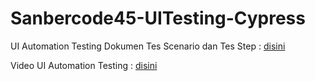 # Sanbercode45-UITesting-Cypress
UI Automation Testing
Dokumen Tes Scenario dan Tes Step : [disini](https://docs.google.com/spreadsheets/d/1dQ_BwNvnIHykEeWcY9vLO_olpI0mJ_ZGtjJhiYMGDQA/edit?usp=sharing)


Video UI Automation Testing : [disini](https://drive.google.com/drive/folders/19xiDkGZGAmUiWnCZ_JdLE1Hva8AcHXHw?usp=sharing)
